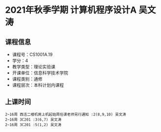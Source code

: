 # 2021年秋季学期 计算机程序设计A 吴文涛






## 课程信息

- 课程号：CS1001A.19
- 学分：4
- 教学类型：理论实验课
- 开课单位：信息科学技术学院
- 课程类别：通修
- 课程层次：本科计划内课程

## 上课时间

```
2~16周 西活二楼机房上机起始周任课老师另行通知 :2(8,9,10) 吴文涛
2~16周 3C201 :3(6,7) 吴文涛
2~16周 3C201 :5(1,2) 吴文涛
```

